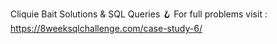 Cliquie Bait Solutions & SQL Queries 🪝
For full problems visit : https://8weeksqlchallenge.com/case-study-6/
